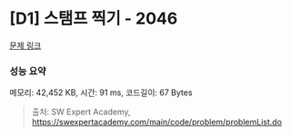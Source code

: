 # [D1] 스탬프 찍기 - 2046 

[문제 링크](https://swexpertacademy.com/main/code/problem/problemDetail.do?contestProbId=AV5QKdT6AyYDFAUq) 

### 성능 요약

메모리: 42,452 KB, 시간: 91 ms, 코드길이: 67 Bytes



> 출처: SW Expert Academy, https://swexpertacademy.com/main/code/problem/problemList.do
